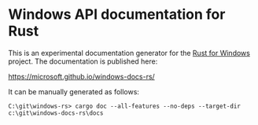 # Windows API documentation for Rust

This is an experimental documentation generator for the [Rust for Windows](https://github.com/microsoft/windows-rs) project. The documentation is published here:

https://microsoft.github.io/windows-docs-rs/

It can be manually generated as follows:

```console
C:\git\windows-rs> cargo doc --all-features --no-deps --target-dir c:\git\windows-docs-rs\docs
```
